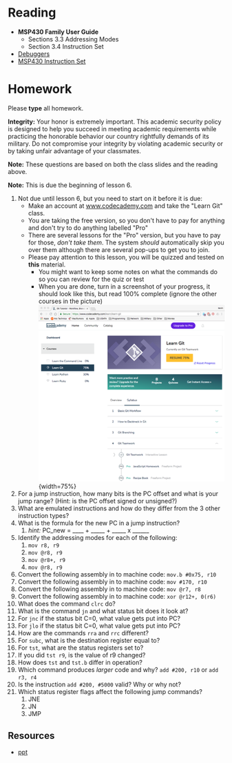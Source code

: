 # Reading

- **MSP430 Family User Guide**
    - Sections 3.3 Addressing Modes
    - Section 3.4 Instruction Set
- [Debuggers](http://en.wikipedia.org/wiki/Debugger)  
- [MSP430 Instruction Set](http://mspgcc.sourceforge.net/manual/x223.html)

# Homework

Please **type** all homework.

**Integrity:** Your honor is extremely important.  This academic security policy is designed to help you succeed in meeting academic requirements while practicing the honorable behavior our country rightfully demands of its military.  Do not compromise your integrity by violating academic security or by taking unfair advantage of your classmates.


**Note:** These questions are based on both the class slides and the reading above.

**Note:** This is due the beginning of lesson 6.

1. Not due until lesson 6, but you need to start on it before it is due:
    - Make an account at www.codecademy.com and take the "Learn Git" class.
    - You are taking the free version, so you don't have to pay for anything
      and don't try to do anything labelled "Pro"
    - There are several lessons for the "Pro" version, but you have to pay for
      those, *don't take them*. The system *should* automatically skip you over
      them although there are several pop-ups to get you to join.
    - Please pay attention to this lesson, you will be quizzed and tested on
      **this** material.
        - You might want to keep some notes on what the commands do so you
        can review for the quiz or test
        - When you are done, turn in a screenshot of your progress, it should
          look like this, but read 100% complete (ignore the other courses in
          the picture) ![](codecademy-git.png){width=75%}
1. For a jump instruction, how many bits is the PC offset and what is your jump
  range? (Hint: is the PC offset signed or unsigned?)
1. What are emulated instructions and how do they differ from the 3 other
  instruction types?
1. What is the formula for the new PC in a jump instruction?
    1. *hint:* PC_new = ____ + _____ + _____ x ______
1. Identify the addressing modes for each of the following:
    1. `mov r8, r9`
    1. `mov @r8, r9`
    1. `mov @r8+, r9`
    1. `mov @r8, r9`
1. Convert the following assembly in to machine code: `mov.b #0x75, r10`
1. Convert the following assembly in to machine code: `mov #170, r10`
1. Convert the following assembly in to machine code: `mov @r7, r8`
1. Convert the following assembly in to machine code: `xor @r12+, 0(r6)`
1. What does the command `clrc` do?
1. What is the command `jn` and what status bit does it look at?
1. For `jnc` if the status bit C=0, what value gets put into PC?
1. For `jlo` if the status bit C=0, what value gets put into PC?
1. How are the commands `rra` and `rrc` different?
1. For `subc`, what is the destination register equal to?
1. For `tst`, what are the status registers set to?
1. If you did `tst r9`, is the value of r9 changed?
1. How does `tst` and `tst.b` differ in operation?
1. Which command produces *larger* code and why? `add #200, r10` or `add r3, r4`
1. Is the instruction `add #200, #5000` valid? Why or why not?
1. Which status register flags affect the following jump commands?
    1. JNE
    1. JN
    1. JMP


## Resources

- [ppt](Lsn3-4-5.pptx)
